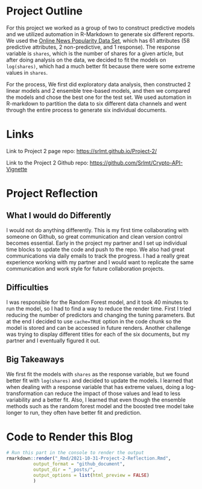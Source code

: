 
# Project Outline

For this project we worked as a group of two to construct predictive
models and we utilized automation in R-Markdown to generate six
different reports. We used the [Online News Popularity Data
Set](https://archive.ics.uci.edu/ml/datasets/Online+News+Popularity),
which has 61 attributes (58 predictive attributes, 2 non-predictive, and
1 response). The response variable is `shares`, which is the number of
shares for a given article, but after doing analysis on the data, we
decided to fit the models on `log(shares)`, which had a much better fit
because there were some extreme values in `shares`.

For the process, We first did exploratory data analysis, then
constructed 2 linear models and 2 ensemble tree-based models, and then
we compared the models and chose the best one for the test set. We used
automation in R-markdown to partition the data to six different data
channels and went through the entire process to generate six individual
documents.

# Links

Link to Project 2 page repo: <https://srlmt.github.io/Project-2/>

Link to the Project 2 Github repo:
<https://github.com/Srlmt/Crypto-API-Vignette>

# Project Reflection

## What I would do Differently

I would not do anything differently. This is my first time collaborating
with someone on Github, so great communication and clean version control
becomes essential. Early in the project my partner and I set up
individual time blocks to update the code and push to the repo. We also
had great communications via daily emails to track the progress. I had a
really great experience working with my partner and I would want to
replicate the same communication and work style for future collaboration
projects.

## Difficulties

I was responsible for the Random Forest model, and it took 40 minutes to
run the model, so I had to find a way to reduce the render time. First I
tried reducing the number of predictors and changing the tuning
parameters. But at the end I decided to use `cache=TRUE` option in the
code chunk so the model is stored and can be accessed in future renders.
Another challenge was trying to display different titles for each of the
six documents, but my partner and I eventually figured it out.

## Big Takeaways

We first fit the models with `shares` as the response variable, but we
found better fit with `log(shares)` and decided to update the models. I
learned that when dealing with a response variable that has extreme
values, doing a log-transformation can reduce the impact of those values
and lead to less variability and a better fit. Also, I learned that even
though the ensemble methods such as the random forest model and the
boosted tree model take longer to run, they often have better fit and
prediction.

# Code to Render this Blog

``` r
# Run this part in the console to render the output
rmarkdown::render("_Rmd/2021-10-31-Project-2-Reflection.Rmd", 
          output_format = "github_document", 
          output_dir = "_posts/",
          output_options = list(html_preview = FALSE)
          )
```
